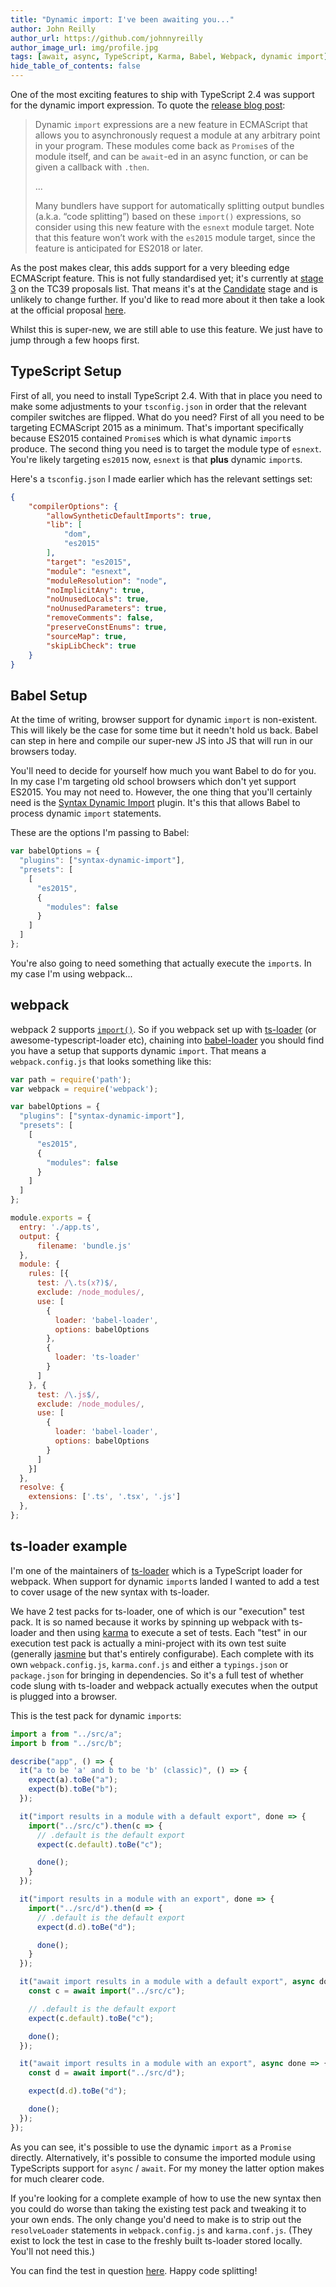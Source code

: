 ```yaml
---
title: "Dynamic import: I've been awaiting you..."
author: John Reilly
author_url: https://github.com/johnnyreilly
author_image_url: img/profile.jpg
tags: [await, async, TypeScript, Karma, Babel, Webpack, dynamic import]
hide_table_of_contents: false
---
```

One of the most exciting features to ship with TypeScript 2.4 was support for the dynamic import expression. To quote the [release blog post](<https://blogs.msdn.microsoft.com/typescript/2017/06/27/announcing-typescript-2-4/#dynamic-import-expressions>):

 > Dynamic `import` expressions are a new feature in ECMAScript that allows you to asynchronously request a module at any arbitrary point in your program. These modules come back as `Promise`s of the module itself, and can be `await`\-ed in an async function, or can be given a callback with `.then`.
> 
> ...
> 
> Many bundlers have support for automatically splitting output bundles (a.k.a. “code splitting”) based on these `import()` expressions, so consider using this new feature with the `esnext` module target. Note that this feature won’t work with the `es2015` module target, since the feature is anticipated for ES2018 or later.

As the post makes clear, this adds support for a very bleeding edge ECMAScript feature. This is not fully standardised yet; it's currently at [stage 3](<https://github.com/tc39/proposals>) on the TC39 proposals list. That means it's at the [Candidate](<https://tc39.github.io/process-document/>) stage and is unlikely to change further. If you'd like to read more about it then take a look at the official proposal [here](<https://github.com/tc39/proposal-dynamic-import>).

Whilst this is super-new, we are still able to use this feature. We just have to jump through a few hoops first.

## TypeScript Setup

First of all, you need to install TypeScript 2.4. With that in place you need to make some adjustments to your `tsconfig.json` in order that the relevant compiler switches are flipped. What do you need? First of all you need to be targeting ECMAScript 2015 as a minimum. That's important specifically because ES2015 contained `Promise`s which is what dynamic `import`s produce. The second thing you need is to target the module type of `esnext`. You're likely targeting `es2015` now, `esnext` is that **plus** dynamic `import`s.

Here's a `tsconfig.json` I made earlier which has the relevant settings set:

```json
{
    "compilerOptions": {
        "allowSyntheticDefaultImports": true,
        "lib": [
            "dom",
            "es2015"
        ],
        "target": "es2015",
        "module": "esnext",
        "moduleResolution": "node",
        "noImplicitAny": true,
        "noUnusedLocals": true,
        "noUnusedParameters": true,
        "removeComments": false,
        "preserveConstEnums": true,
        "sourceMap": true,
        "skipLibCheck": true
    }
}
```

## Babel Setup

At the time of writing, browser support for dynamic `import` is non-existent. This will likely be the case for some time but it needn't hold us back. Babel can step in here and compile our super-new JS into JS that will run in our browsers today.

You'll need to decide for yourself how much you want Babel to do for you. In my case I'm targeting old school browsers which don't yet support ES2015. You may not need to. However, the one thing that you'll certainly need is the [Syntax Dynamic Import](<https://babeljs.io/docs/plugins/syntax-dynamic-import/>) plugin. It's this that allows Babel to process dynamic `import` statements.

These are the options I'm passing to Babel:

```js
var babelOptions = {
  "plugins": ["syntax-dynamic-import"],
  "presets": [
    [
      "es2015",
      {
        "modules": false
      }
    ]
  ]
};
```

You're also going to need something that actually execute the `import`s. In my case I'm using webpack...

## webpack

webpack 2 supports [`import()`](<https://webpack.js.org/api/module-methods/#import->). So if you webpack set up with [ts-loader](<https://github.com/TypeStrong/ts-loader>) (or awesome-typescript-loader etc), chaining into [babel-loader](<https://github.com/babel/babel-loader>) you should find you have a setup that supports dynamic `import`. That means a `webpack.config.js` that looks something like this:

```js
var path = require('path');
var webpack = require('webpack');

var babelOptions = {
  "plugins": ["syntax-dynamic-import"],
  "presets": [
    [
      "es2015",
      {
        "modules": false
      }
    ]
  ]
};

module.exports = {
  entry: './app.ts',
  output: {
      filename: 'bundle.js'
  },
  module: {
    rules: [{
      test: /\.ts(x?)$/,
      exclude: /node_modules/,
      use: [
        {
          loader: 'babel-loader',
          options: babelOptions
        },
        {
          loader: 'ts-loader'
        }
      ]
    }, {
      test: /\.js$/,
      exclude: /node_modules/,
      use: [
        {
          loader: 'babel-loader',
          options: babelOptions
        }
      ]
    }]
  },
  resolve: {
    extensions: ['.ts', '.tsx', '.js']
  },
};
```

## ts-loader example

I'm one of the maintainers of [ts-loader](<https://github.com/TypeStrong/ts-loader>) which is a TypeScript loader for webpack. When support for dynamic `import`s landed I wanted to add a test to cover usage of the new syntax with ts-loader.

We have 2 test packs for ts-loader, one of which is our "execution" test pack. It is so named because it works by spinning up webpack with ts-loader and then using [karma](<https://github.com/karma-runner/karma>) to execute a set of tests. Each "test" in our execution test pack is actually a mini-project with its own test suite (generally [jasmine](<https://jasmine.github.io/>) but that's entirely configurabe). Each complete with its own `webpack.config.js`, `karma.conf.js` and either a `typings.json` or `package.json` for bringing in dependencies. So it's a full test of whether code slung with ts-loader and webpack actually executes when the output is plugged into a browser.

This is the test pack for dynamic `import`s:

```js
import a from "../src/a";
import b from "../src/b";

describe("app", () => {
  it("a to be 'a' and b to be 'b' (classic)", () => {
    expect(a).toBe("a");
    expect(b).toBe("b");
  });

  it("import results in a module with a default export", done => {
    import("../src/c").then(c => {
      // .default is the default export
      expect(c.default).toBe("c");

      done();
    }
  });

  it("import results in a module with an export", done => {
    import("../src/d").then(d => {
      // .default is the default export
      expect(d.d).toBe("d");

      done();
    }
  });

  it("await import results in a module with a default export", async done => {
    const c = await import("../src/c");

    // .default is the default export
    expect(c.default).toBe("c");

    done();
  });

  it("await import results in a module with an export", async done => {
    const d = await import("../src/d");

    expect(d.d).toBe("d");

    done();
  });
});
```

As you can see, it's possible to use the dynamic `import` as a `Promise` directly. Alternatively, it's possible to consume the imported module using TypeScripts support for `async` / `await`. For my money the latter option makes for much clearer code.

If you're looking for a complete example of how to use the new syntax then you could do worse than taking the existing test pack and tweaking it to your own ends. The only change you'd need to make is to strip out the `resolveLoader` statements in `webpack.config.js` and `karma.conf.js`. (They exist to lock the test in case to the freshly built ts-loader stored locally. You'll not need this.)

You can find the test in question [here](<https://github.com/TypeStrong/ts-loader/tree/master/test/execution-tests/2.4.1_babel-importCodeSplitting>). Happy code splitting!


